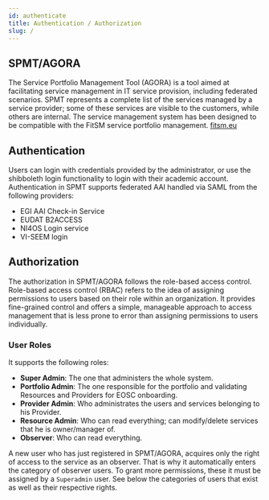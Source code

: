 ```yaml
---
id: authenticate
title: Authentication / Authorization
slug: /
---
```


## SPMT/AGORA

The Service Portfolio Management Tool (AGORA) is a tool aimed at facilitating service management in IT service provision, including federated scenarios.
SPMT represents a complete list of the services managed by a service provider; some of these services are visible to the customers, while others are internal.
The service management system has been designed to be compatible with the FitSM service portfolio management. [fitsm.eu](https://fitsm.eu)

## Authentication 

Users can login with credentials provided by the administrator, or use the shibboleth login functionality to login with their academic account.
Authentication in SPMT supports federated AAI handled via SAML from the following providers:
 - EGI AAI Check-in Service
 - EUDAT B2ACCESS
 - NI4OS Login service
 - VI-SEEM login


## Authorization 

The authorization in SPMT/AGORA follows the role-based access control. Role-based access control (RBAC) refers to the idea of assigning permissions to users based on their role within an organization. It provides fine-grained control and offers a simple, manageable approach to access management that is less prone to error than assigning permissions to users individually.


### User Roles

It supports the following roles:

 - **Super Admin**: The one that administers the whole system.
 - **Portfolio Admin**: The one responsible for the portfolio and validating Resources and Providers for EOSC onboarding.
 - **Provider Admin**: Who administrates the users and services belonging to his Provider.
 - **Resource Admin**: Who can read everything; can modify/delete services that he is owner/manager of.
 - **Observer**: Who can read everything.

A new user who has just registered in SPMT/AGORA, acquires only the right of access to the service as an observer. That is why it automatically enters the category of observer users. To grant more permissions, these it must be assigned by a `Superadmin` user. See below the categories of users that exist as well as their respective rights.

